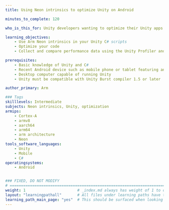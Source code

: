 ```yaml
---
title: Using Neon intrinsics to optimize Unity on Android

minutes_to_complete: 120

who_is_this_for: Unity developers wanting to optimize their Unity apps on Android

learning_objectives: 
    - Use Arm Neon intrinsics in your Unity C# scripts
    - Optimize your code
    - Collect and compare performance data using the Unity Profiler and Analyzer tools

prerequisites:
    - Basic knowledge of Unity and C#
    - Recent Android device such as mobile phone or tablet featuring an Arm microprocessor
    - Desktop computer capable of running Unity
    - Unity must be compatible with Unity Burst compiler 1.5 or later

author_primary: Arm

### Tags
skilllevels: Intermediate
subjects: Neon intrinsics, Unity, optimization
armips:
    - Cortex-A
    - armv8
    - aarch64
    - arm64
    - arm architecture
    - Neon
tools_software_languages:
    - Unity
    - Mobile
    - C#
operatingsystems:
    - Android


### FIXED, DO NOT MODIFY
# ================================================================================
weight: 1                       # _index.md always has weight of 1 to order correctly
layout: "learningpathall"       # All files under learning paths have this same wrapper
learning_path_main_page: "yes"  # This should be surfaced when looking for related content. Only set for _index.md of learning path content.
---
```

